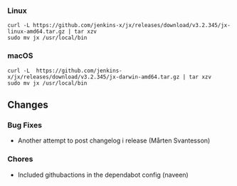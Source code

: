 ### Linux

```shell
curl -L https://github.com/jenkins-x/jx/releases/download/v3.2.345/jx-linux-amd64.tar.gz | tar xzv 
sudo mv jx /usr/local/bin
```

### macOS

```shell
curl -L  https://github.com/jenkins-x/jx/releases/download/v3.2.345/jx-darwin-amd64.tar.gz | tar xzv
sudo mv jx /usr/local/bin
```

## Changes

### Bug Fixes

* Another attempt to post changelog i release (Mårten Svantesson)

### Chores

* Included githubactions in the dependabot config (naveen)
